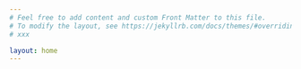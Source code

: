 ```yaml
---
# Feel free to add content and custom Front Matter to this file.
# To modify the layout, see https://jekyllrb.com/docs/themes/#overriding-theme-defaults
# xxx

layout: home
---
```


